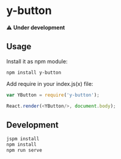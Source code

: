 # y-button

:warning: __Under development__

## Usage

Install it as npm module:

```
npm install y-button
```

Add require in your index.js(x) file:

```js
var YButton = require('y-button');

React.render(<YButton/>, document.body);
```

## Development

```bash
jspm install
npm install
npm run serve
```
